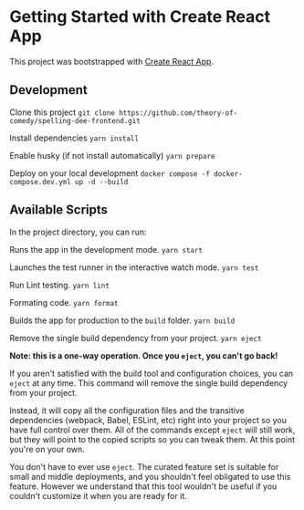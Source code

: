 # Getting Started with Create React App

This project was bootstrapped with [Create React App](https://github.com/facebook/create-react-app).

## Development

Clone this project
`git clone https://github.com/theory-of-comedy/spelling-dee-frontend.git`

Install dependencies
`yarn install`

Enable husky (if not install automatically)
`yarn prepare`

Deploy on your local development
`docker compose -f docker-compose.dev.yml up -d --build`

## Available Scripts

In the project directory, you can run:

Runs the app in the development mode.
`yarn start`

Launches the test runner in the interactive watch mode.
`yarn test`

Run Lint testing.
`yarn lint`

Formating code.
`yarn format`

Builds the app for production to the ```build``` folder.
`yarn build`

Remove the single build dependency from your project.
`yarn eject`

**Note: this is a one-way operation. Once you `eject`, you can't go back!**

If you aren't satisfied with the build tool and configuration choices, you can `eject` at any time. This command will remove the single build dependency from your project.

Instead, it will copy all the configuration files and the transitive dependencies (webpack, Babel, ESLint, etc) right into your project so you have full control over them. All of the commands except `eject` will still work, but they will point to the copied scripts so you can tweak them. At this point you're on your own.

You don't have to ever use `eject`. The curated feature set is suitable for small and middle deployments, and you shouldn't feel obligated to use this feature. However we understand that this tool wouldn't be useful if you couldn't customize it when you are ready for it.
